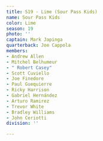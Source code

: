 ```yaml
---
title: S19 - Lime (Sour Pass Kids)
name: Sour Pass Kids
color: Lime
season: 19
photo: ''
captain: Mark Japinga
quarterback: Joe Cappola
members:
- Andrew Allen
- Mitchel Belhumeur
- " Robert Casey"
- Scott Cuviello
- Joe Finedore
- Paul Guequierre
- Ricky Harrison
- Gabriel Hernández
- Arturo Ramirez
- Trevor White
- Bradley Williams
- John Ceriotti
division: ''

---
```


